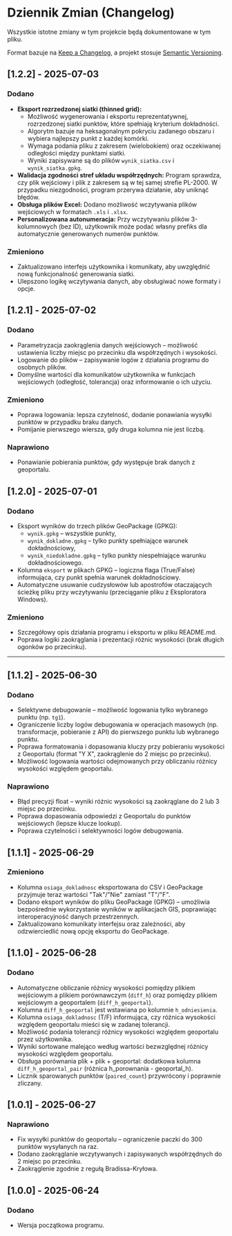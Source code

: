 # Dziennik Zmian (Changelog)

Wszystkie istotne zmiany w tym projekcie będą dokumentowane w tym pliku.

Format bazuje na [Keep a Changelog](https://keepachangelog.com/en/1.0.0/), a projekt stosuje [Semantic Versioning](https://semver.org/spec/v2.0.0.html).

## [1.2.2] - 2025-07-03

### Dodano

*   **Eksport rozrzedzonej siatki (thinned grid):**
    *   Możliwość wygenerowania i eksportu reprezentatywnej, rozrzedzonej siatki punktów, które spełniają kryterium dokładności.
    *   Algorytm bazuje na heksagonalnym pokryciu zadanego obszaru i wybiera najlepszy punkt z każdej komórki.
    *   Wymaga podania pliku z zakresem (wielobokiem) oraz oczekiwanej odległości między punktami siatki.
    *   Wyniki zapisywane są do plików `wynik_siatka.csv` i `wynik_siatka.gpkg`.
*   **Walidacja zgodności stref układu współrzędnych:** Program sprawdza, czy plik wejściowy i plik z zakresem są w tej samej strefie PL-2000. W przypadku niezgodności, program przerywa działanie, aby uniknąć błędów.
*   **Obsługa plików Excel:** Dodano możliwość wczytywania plików wejściowych w formatach `.xls` i `.xlsx`.
*   **Personalizowana autonumeracja:** Przy wczytywaniu plików 3-kolumnowych (bez ID), użytkownik może podać własny prefiks dla automatycznie generowanych numerów punktów.

### Zmieniono

*   Zaktualizowano interfejs użytkownika i komunikaty, aby uwzględnić nową funkcjonalność generowania siatki.
*   Ulepszono logikę wczytywania danych, aby obsługiwać nowe formaty i opcje.

## [1.2.1] - 2025-07-02

### Dodano

* Parametryzacja zaokrąglenia danych wejściowych – możliwość ustawienia liczby miejsc po przecinku dla współrzędnych i wysokości.
* Logowanie do plików – zapisywanie logów z działania programu do osobnych plików.
* Domyślne wartości dla komunikatów użytkownika w funkcjach wejściowych (odległość, tolerancja) oraz informowanie o ich użyciu.

### Zmieniono

* Poprawa logowania: lepsza czytelność, dodanie ponawiania wysyłki punktów w przypadku braku danych.
* Pomijanie pierwszego wiersza, gdy druga kolumna nie jest liczbą.

### Naprawiono

* Ponawianie pobierania punktów, gdy występuje brak danych z geoportalu.

## [1.2.0] - 2025-07-01

### Dodano

* Eksport wyników do trzech plików GeoPackage (GPKG):
    * `wynik.gpkg` – wszystkie punkty,
    * `wynik_dokladne.gpkg` – tylko punkty spełniające warunek dokładnościowy,
    * `wynik_niedokladne.gpkg` – tylko punkty niespełniające warunku dokładnościowego.
* Kolumna `eksport` w plikach GPKG – logiczna flaga (True/False) informująca, czy punkt spełnia warunek dokładnościowy.
* Automatyczne usuwanie cudzysłowów lub apostrofów otaczających ścieżkę pliku przy wczytywaniu (przeciąganie pliku z Eksploratora Windows).

### Zmieniono

* Szczegółowy opis działania programu i eksportu w pliku README.md.
* Poprawa logiki zaokrąglania i prezentacji różnic wysokości (brak długich ogonków po przecinku).

---

## [1.1.2] - 2025-06-30

### Dodano

* Selektywne debugowanie – możliwość logowania tylko wybranego punktu (np. `tg1`).
* Ograniczenie liczby logów debugowania w operacjach masowych (np. transformacje, pobieranie z API) do pierwszego punktu lub wybranego punktu.
* Poprawa formatowania i dopasowania kluczy przy pobieraniu wysokości z Geoportalu (format "Y X", zaokrąglenie do 2 miejsc po przecinku).
* Możliwość logowania wartości odejmowanych przy obliczaniu różnicy wysokości względem geoportalu.

### Naprawiono

* Błąd precyzji float – wyniki różnic wysokości są zaokrąglane do 2 lub 3 miejsc po przecinku.
* Poprawa dopasowania odpowiedzi z Geoportalu do punktów wejściowych (lepsze klucze lookup).
* Poprawa czytelności i selektywności logów debugowania.

## [1.1.1] - 2025-06-29

### Zmieniono

* Kolumna `osiaga_dokladnosc` eksportowana do CSV i GeoPackage przyjmuje teraz wartości "Tak"/"Nie" zamiast "T"/"F".
* Dodano eksport wyników do pliku GeoPackage (GPKG) – umożliwia bezpośrednie wykorzystanie wyników w aplikacjach GIS, poprawiając interoperacyjność danych przestrzennych.
* Zaktualizowano komunikaty interfejsu oraz zależności, aby odzwierciedlić nową opcję eksportu do GeoPackage.

## [1.1.0] - 2025-06-28

### Dodano

* Automatyczne obliczanie różnicy wysokości pomiędzy plikiem wejściowym a plikiem porównawczym (`diff_h`) oraz pomiędzy plikiem wejściowym a geoportalem (`diff_h_geoportal`).
* Kolumna `diff_h_geoportal` jest wstawiana po kolumnie `h_odniesienia`.
* Kolumna `osiaga_dokladnosc` (T/F) informująca, czy różnica wysokości względem geoportalu mieści się w zadanej tolerancji.
* Możliwość podania tolerancji różnicy wysokości względem geoportalu przez użytkownika.
* Wyniki sortowane malejąco według wartości bezwzględnej różnicy wysokości względem geoportalu.
* Obsługa porównania plik + plik + geoportal: dodatkowa kolumna `diff_h_geoportal_pair` (różnica h_porownania - geoportal_h).
* Licznik sparowanych punktów (`paired_count`) przywrócony i poprawnie zliczany.

## [1.0.1] - 2025-06-27

### Naprawiono

* Fix wysyłki punktów do geoportalu – ograniczenie paczki do 300 punktów wysyłanych na raz.
* Dodano zaokrąglanie wczytywanych i zapisywanych współrzędnych do 2 miejsc po przecinku.
* Zaokrąglenie zgodnie z regułą Bradissa-Kryłowa.

## [1.0.0] - 2025-06-24

### Dodano

*   Wersja początkowa programu.